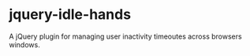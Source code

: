 # jquery-idle-hands
A jQuery plugin for managing user inactivity timeoutes across browsers windows.

